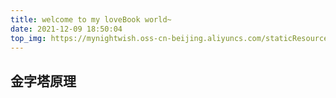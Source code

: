 ```yaml
---
title: welcome to my loveBook world~
date: 2021-12-09 18:50:04
top_img: https://mynightwish.oss-cn-beijing.aliyuncs.com/staticResource/special_top.webp
---
```

## 金字塔原理
